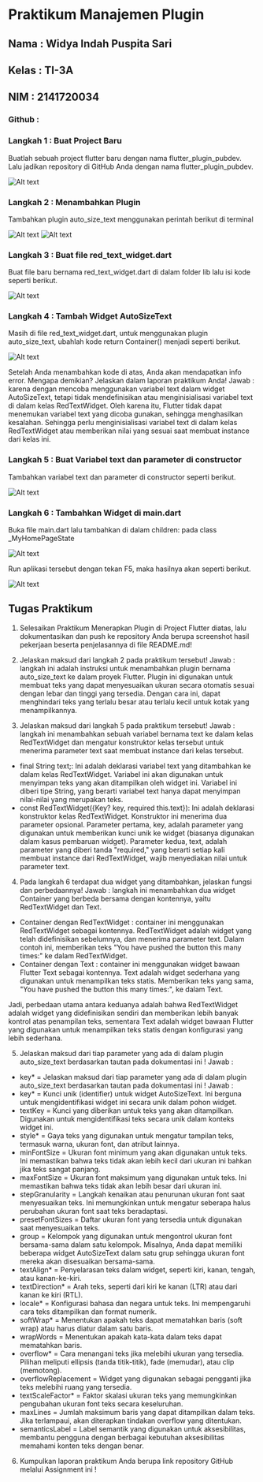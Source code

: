 # Praktikum Manajemen Plugin
## Nama : Widya Indah Puspita Sari
## Kelas : TI-3A
## NIM : 2141720034
### Github : 

### Langkah 1 : Buat Project Baru
Buatlah sebuah project flutter baru dengan nama flutter_plugin_pubdev. Lalu jadikan repository di GitHub Anda dengan nama flutter_plugin_pubdev.

![Alt text](image.png)

### Langkah 2 : Menambahkan Plugin
Tambahkan plugin auto_size_text menggunakan perintah berikut di terminal

![Alt text](image-2.png)
![Alt text](image-1.png)

### Langkah 3 : Buat file red_text_widget.dart
Buat file baru bernama red_text_widget.dart di dalam folder lib lalu isi kode seperti berikut.

![Alt text](image-3.png)

### Langkah 4 : Tambah Widget AutoSizeText
Masih di file red_text_widget.dart, untuk menggunakan plugin auto_size_text, ubahlah kode return Container() menjadi seperti berikut.

![Alt text](image-4.png)

Setelah Anda menambahkan kode di atas, Anda akan mendapatkan info error. Mengapa demikian? Jelaskan dalam laporan praktikum Anda!
Jawab : karena dengan mencoba menggunakan variabel text dalam widget AutoSizeText, tetapi tidak mendefinisikan atau menginisialisasi variabel text di dalam kelas RedTextWidget. Oleh karena itu, Flutter tidak dapat menemukan variabel text yang dicoba gunakan, sehingga menghasilkan kesalahan. Sehingga perlu menginisialisasi variabel text di dalam kelas RedTextWidget atau memberikan nilai yang sesuai saat membuat instance dari kelas ini.

### Langkah 5 : Buat Variabel text dan parameter di constructor
Tambahkan variabel text dan parameter di constructor seperti berikut.

![Alt text](image-5.png)

### Langkah 6 : Tambahkan Widget di main.dart
Buka file main.dart lalu tambahkan di dalam children: pada class _MyHomePageState

![Alt text](image-6.png)

Run aplikasi tersebut dengan tekan F5, maka hasilnya akan seperti berikut.

![Alt text](image-7.png)

## Tugas Praktikum
1. Selesaikan Praktikum Menerapkan Plugin di Project Flutter diatas, lalu dokumentasikan dan push ke repository Anda berupa screenshot hasil pekerjaan beserta penjelasannya di file README.md!

2. Jelaskan maksud dari langkah 2 pada praktikum tersebut!
Jawab : langkah ini adalah instruksi untuk menambahkan plugin bernama auto_size_text ke dalam proyek Flutter. Plugin ini digunakan untuk membuat teks yang dapat menyesuaikan ukuran secara otomatis sesuai dengan lebar dan tinggi yang tersedia. Dengan cara ini, dapat menghindari teks yang terlalu besar atau terlalu kecil untuk kotak yang menampilkannya.

3. Jelaskan maksud dari langkah 5 pada praktikum tersebut!
Jawab : langkah ini menambahkan sebuah variabel bernama text ke dalam kelas RedTextWidget dan mengatur konstruktor kelas tersebut untuk menerima parameter text saat membuat instance dari kelas tersebut.
- final String text;: Ini adalah deklarasi variabel text yang ditambahkan ke dalam kelas RedTextWidget. Variabel ini akan digunakan untuk menyimpan teks yang akan ditampilkan oleh widget ini. Variabel ini diberi tipe String, yang berarti variabel text hanya dapat menyimpan nilai-nilai yang merupakan teks.
- const RedTextWidget({Key? key, required this.text}): Ini adalah deklarasi konstruktor kelas RedTextWidget. Konstruktor ini menerima dua parameter opsional. Parameter pertama, key, adalah parameter yang digunakan untuk memberikan kunci unik ke widget (biasanya digunakan dalam kasus pembaruan widget). Parameter kedua, text, adalah parameter yang diberi tanda "required," yang berarti setiap kali membuat instance dari RedTextWidget, wajib menyediakan nilai untuk parameter text.

4. Pada langkah 6 terdapat dua widget yang ditambahkan, jelaskan fungsi dan perbedaannya!
Jawab : langkah ini menambahkan dua widget Container yang berbeda bersama dengan kontennya, yaitu RedTextWidget dan Text. 
- Container dengan RedTextWidget : container ini menggunakan RedTextWidget sebagai kontennya. RedTextWidget adalah widget yang telah didefinisikan sebelumnya, dan menerima parameter text. Dalam contoh ini, memberikan teks "You have pushed the button this many times:" ke dalam RedTextWidget.
- Container dengan Text : container ini menggunakan widget bawaan Flutter Text sebagai kontennya. Text adalah widget sederhana yang digunakan untuk menampilkan teks statis. Memberikan teks yang sama, "You have pushed the button this many times:", ke dalam Text.

Jadi, perbedaan utama antara keduanya adalah bahwa RedTextWidget adalah widget yang didefinisikan sendiri dan memberikan lebih banyak kontrol atas penampilan teks, sementara Text adalah widget bawaan Flutter yang digunakan untuk menampilkan teks statis dengan konfigurasi yang lebih sederhana.

5. Jelaskan maksud dari tiap parameter yang ada di dalam plugin auto_size_text berdasarkan tautan pada dokumentasi ini !
Jawab : 
- key* = Jelaskan maksud dari tiap parameter yang ada di dalam plugin auto_size_text berdasarkan tautan pada dokumentasi ini !
Jawab : 
- key* =  Kunci unik (identifier) untuk widget AutoSizeText. Ini berguna untuk mengidentifikasi widget ini secara unik dalam pohon widget.
- textKey = Kunci yang diberikan untuk teks yang akan ditampilkan. Digunakan untuk mengidentifikasi teks secara unik dalam konteks widget ini.
- style* = Gaya teks yang digunakan untuk mengatur tampilan teks, termasuk warna, ukuran font, dan atribut lainnya.
- minFontSize = Ukuran font minimum yang akan digunakan untuk teks. Ini memastikan bahwa teks tidak akan lebih kecil dari ukuran ini bahkan jika teks sangat panjang.
- maxFontSize = Ukuran font maksimum yang digunakan untuk teks. Ini memastikan bahwa teks tidak akan lebih besar dari ukuran ini.
- stepGranularity =  Langkah kenaikan atau penurunan ukuran font saat menyesuaikan teks. Ini memungkinkan untuk mengatur seberapa halus perubahan ukuran font saat teks beradaptasi.
- presetFontSizes = Daftar ukuran font yang tersedia untuk digunakan saat menyesuaikan teks.
- group = Kelompok yang digunakan untuk mengontrol ukuran font bersama-sama dalam satu kelompok. Misalnya, Anda dapat memiliki beberapa widget AutoSizeText dalam satu grup sehingga ukuran font mereka akan disesuaikan bersama-sama.
- textAlign* = Penyelarasan teks dalam widget, seperti kiri, kanan, tengah, atau kanan-ke-kiri.
- textDirection* = Arah teks, seperti dari kiri ke kanan (LTR) atau dari kanan ke kiri (RTL).
- locale* = Konfigurasi bahasa dan negara untuk teks. Ini mempengaruhi cara teks ditampilkan dan format numerik.
- softWrap* = Menentukan apakah teks dapat mematahkan baris (soft wrap) atau harus diatur dalam satu baris.
- wrapWords = Menentukan apakah kata-kata dalam teks dapat mematahkan baris.
- overflow* = Cara menangani teks jika melebihi ukuran yang tersedia. Pilihan meliputi ellipsis (tanda titik-titik), fade (memudar), atau clip (memotong).
- overflowReplacement = Widget yang digunakan sebagai pengganti jika teks melebihi ruang yang tersedia.
- textScaleFactor* = Faktor skalasi ukuran teks yang memungkinkan pengubahan ukuran font teks secara keseluruhan.
- maxLines = Jumlah maksimum baris yang dapat ditampilkan dalam teks. Jika terlampaui, akan diterapkan tindakan overflow yang ditentukan.
- semanticsLabel =  Label semantik yang digunakan untuk aksesibilitas, membantu pengguna dengan berbagai kebutuhan aksesibilitas memahami konten teks dengan benar.

6. Kumpulkan laporan praktikum Anda berupa link repository GitHub melalui Assignment ini !
